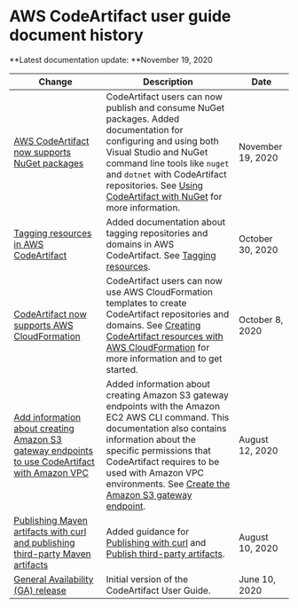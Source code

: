 # AWS CodeArtifact user guide document history<a name="history"></a>

**Latest documentation update: **November 19, 2020

| Change | Description | Date | 
| --- |--- |--- |
| [AWS CodeArtifact now supports NuGet packages](#history) |  CodeArtifact users can now publish and consume NuGet packages\. Added documentation for configuring and using both Visual Studio and NuGet command line tools like `nuget` and `dotnet` with CodeArtifact repositories\. See [Using CodeArtifact with NuGet](using-nuget.md) for more information\.  | November 19, 2020 | 
| [Tagging resources in AWS CodeArtifact](#history) |  Added documentation about tagging repositories and domains in AWS CodeArtifact\. See [Tagging resources](tag-resources.md)\.  | October 30, 2020 | 
| [CodeArtifact now supports AWS CloudFormation](#history) |  CodeArtifact users can now use AWS CloudFormation templates to create CodeArtifact repositories and domains\. See [Creating CodeArtifact resources with AWS CloudFormation](cloudformation-codeartifact.md) for more information and to get started\.  | October 8, 2020 | 
| [Add information about creating Amazon S3 gateway endpoints to use CodeArtifact with Amazon VPC](#history) |  Added information about creating Amazon S3 gateway endpoints with the Amazon EC2 AWS CLI command\. This documentation also contains information about the specific permissions that CodeArtifact requires to be used with Amazon VPC environments\. See [Create the Amazon S3 gateway endpoint](create-s3-gateway-endpoint.md)\.  | August 12, 2020 | 
| [Publishing Maven artifacts with curl and publishing third\-party Maven artifacts](#history) |  Added guidance for [Publishing with curl](maven-curl.md) and [Publish third\-party artifacts](maven-mvn.md#publishing-third-party-artifacts)\.  | August 10, 2020 | 
| [General Availability \(GA\) release](#history) |  Initial version of the CodeArtifact User Guide\.  | June 10, 2020 | 